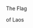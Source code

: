 <!DOCTYPE html>
<html lang="en">


<head>
  <meta charset="UTF-8">
  <title>CSS Flag Project</title>
  <style>
    /* Write your CSS Code here */


.flag {
  width: 900px;
  height: 600px;
  background-color: #C8102E;
  position: relative;
}




.flag > div {
  background-color: #0033A0;
  height: 200px;
  width: 100%;
  position: absolute;
  top: 200px;
}




.flag > div > div {
  background-color: white;
  border-radius: 50%;
  width: 200px;
  height: 200px;
  position: absolute;
  left: 50%;
  top: 50%;
  transform: translate(-50%, -50%);
}
}
   
  </style>
</head>
<body>
  <div class="flag">
    <p>The Flag</p>
    <div>
      <div>
     <p>of Laos</p>
      </div>
    </div>
  </div>
</body>


</html>
